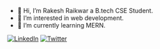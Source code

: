 - 👋 Hi, I’m Rakesh Raikwar a B.tech CSE Student.
- 👀 I’m interested in web development.
- 🌱 I’m currently learning MERN.


[![LinkedIn](https://upload.wikimedia.org/wikipedia/commons/0/01/LinkedIn_Logo_2013.png)](https://www.linkedin.com/in/your-profile)
[![Twitter](https://upload.wikimedia.org/wikipedia/commons/6/60/Twitter_Logo_2021.svg)](https://twitter.com/your-profile)

